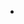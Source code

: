 - 
<!---
DimaJah/DimaJah is a ✨ special ✨ repository because its `README.md` (this file) appears on your GitHub profile.
You can click the Preview link to take a look at your changes.
--->
